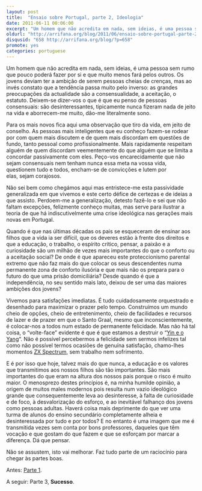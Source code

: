 ```yaml
---
layout: post
title:  "Ensaio sobre Portugal, parte 2, Ideologia"
date: 2011-06-11 00:06:00
excerpt: "Um homem que não acredita em nada, sem ideias, é uma pessoa sem rumo que pouco poderá fazer por si e que muito menos fará pelos outros. Os jovens deviam ter a ambição de serem pessoas cheias de crenças, mas ao invés constato que a tendência passa muito pelo inverso: as grandes preocupações da actualidade são a consensualidade, a aceitação, o estatuto. Deixem-se dizer-vos o que é que eu penso de pessoas consensuais: são desinteressantes, tipicamente nunca fizeram nada de jeito na vida e aborrecem-me muito, dão-me literalmente sono."
oldurl: "http://arrifana.org/blog/2011/06/ensaio-sobre-portugal-parte-2-ideologia/"
disqusid: "658 http://arrifana.org/blog/?p=658"
promote: yes
categories: portuguese
---
```


Um homem que não acredita em nada, sem ideias, é uma pessoa sem rumo que pouco poderá fazer por si e que muito menos fará pelos outros. Os jovens deviam ter a ambição de serem pessoas cheias de crenças, mas ao invés constato que a tendência passa muito pelo inverso: as grandes preocupações da actualidade são a consensualidade, a aceitação, o estatuto. Deixem-se dizer-vos o que é que eu penso de pessoas consensuais: são desinteressantes, tipicamente nunca fizeram nada de jeito na vida e aborrecem-me muito, dão-me literalmente sono.

Para os mais novos fica aqui uma observação que tiro da vida, em jeito de conselho. As pessoas mais inteligentes que eu conheço fazem-se rodear por com quem mais discutem e de quem mais discordam em questões de fundo, tanto pessoal como profissionalmente. Mais rapidamente respeitam alguém de quem discordam veementemente do que alguém que se limita a concordar passivamente com eles. Peço-vos encarecidamente que não sejam consensuais nem tenham nunca essa meta na vossa vida, questionem tudo e todos, encham-se de convicções e lutem por elas, sejam corajosos.

Não sei bem como chegámos aqui mas entristece-me esta passividade generalizada em que vivemos e este certo défice de certezas e de ideias a que assisto. Perdoem-me a generalização, detesto fazê-lo e sei que não faltam excepções, felizmente conheço muitas, mas serve para ilustrar a teoria de que há indiscutivelmente uma crise ideológica nas gerações mais novas em Portugal.

Quando é que nas últimas décadas os pais se esqueceram de ensinar aos filhos que a vida ia ser difícil, que os deveres estão à frente dos direitos e que a educação, o trabalho, o espírito crítico, pensar, a paixão e a curiosidade são um milhão de vezes mais importantes do que o conforto ou a aceitação social? De onde é que apareceu este proteccionismo parental extremo que não faz mais do que colocar os seus descendentes numa permanente zona de conforto ilusória e que mais não os prepara para o futuro do que uma prisão domiciliária? Desde quando é que a independência, no seu sentido mais lato, deixou de ser uma das maiores ambições dos jovens?

Vivemos para satisfações imediatas. É tudo cuidadosamente orquestrado e desenhado para maximizar o prazer pelo tempo. Construímos um mundo cheio de opções, cheio de entretenimento, cheio de facilidades e recursos de lazer e de prazer em que o Santo Graal, mesmo que inconscientemente, é colocar-nos a todos num estado de permanente felicidade. Mas não há tal coisa, o “volte-face” evidente é que é que estamos a destruir o “[Yin e o Yang][1]“. Não é possível percebermos a felicidade sem sermos infelizes tal como não possível termos ocasiões de genuína satisfação, chamo-lhes momentos [ZX Spectrum][2], sem trabalho nem sofrimento.

E é por isso que hoje, talvez mais do que nunca, a educação e os valores que transmitimos aos nossos filhos são tão importantes. São mais importantes do que eram na altura dos nossos pais porque o risco é muito maior. O menosprezo destes princípios é, na minha humilde opinião, a origem de muitos males modernos pois resulta num vazio ideológico grande que consequentemente leva ao desinteresse, à falta de curiosidade e de foco, à desvalorização do esforço, e ao inevitável falhanço dos jovens como pessoas adultas. Haverá coisa mais deprimente do que ver uma turma de alunos do ensino secundário completamente alheia e desinteressada por tudo e por todos? E no entanto é uma imagem que me é transmitida vezes sem conta por bons professores, daqueles que têm vocação e que gostam do que fazem e que se esforçam por marcar a diferença. Dá que pensar.

Não se assustem, isto vai melhorar. Faz tudo parte de um raciocínio para chegar às partes boas.

Antes: [Parte 1][2].

A seguir: Parte 3, **Sucesso**.

[1]: https://en.wikipedia.org/wiki/Yin_and_yang
[2]: /portugal/portuguese/2011/06/07/ensaio-sobre-portugal-parte-1.html

